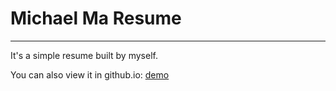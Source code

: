 # Michael Ma Resume

***

It's a simple resume built by myself.

You can also view it in github.io: [demo](https://michaelma666.github.io/Resume/Michael_Resume/index.html)
